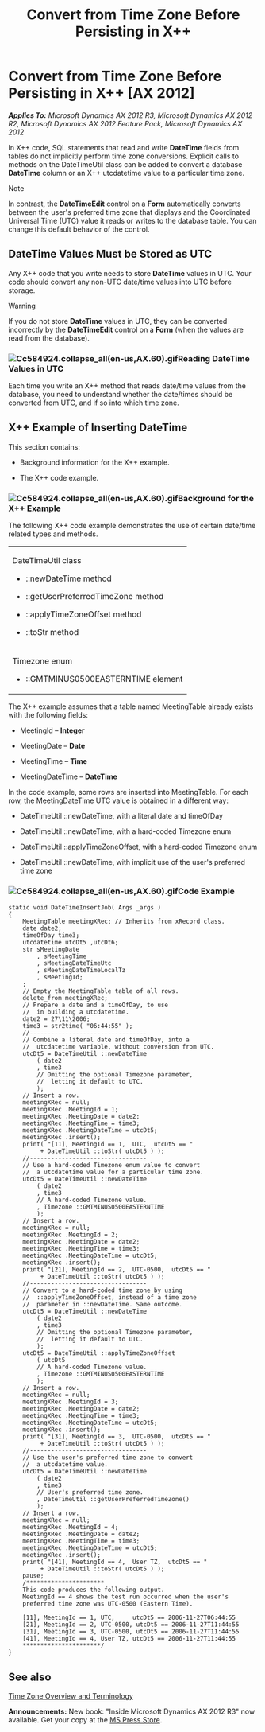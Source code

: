 ﻿---
title: Convert from Time Zone Before Persisting in X++
TOCTitle: Convert from Time Zone Before Persisting in X++
ms:assetid: 240cafff-3f24-4223-aa55-49a80747e741
ms:mtpsurl: https://msdn.microsoft.com/en-us/library/Cc584924(v=AX.60)
ms:contentKeyID: 35241614
ms.date: 05/18/2015
mtps_version: v=AX.60
---

# Convert from Time Zone Before Persisting in X++ [AX 2012]


_**Applies To:** Microsoft Dynamics AX 2012 R3, Microsoft Dynamics AX 2012 R2, Microsoft Dynamics AX 2012 Feature Pack, Microsoft Dynamics AX 2012_

In X++ code, SQL statements that read and write **DateTime** fields from tables do not implicitly perform time zone conversions. Explicit calls to methods on the DateTimeUtil class can be added to convert a database **DateTime** column or an X++ utcdatetime value to a particular time zone.


> [!NOTE]
> <P>In contrast, the <STRONG>DateTimeEdit</STRONG> control on a <STRONG>Form</STRONG> automatically converts between the user's preferred time zone that displays and the Coordinated Universal Time (UTC) value it reads or writes to the database table. You can change this default behavior of the control.</P>



## DateTime Values Must be Stored as UTC

Any X++ code that you write needs to store **DateTime** values in UTC. Your code should convert any non-UTC date/time values into UTC before storage.


> [!WARNING]
> <P>If you do not store <STRONG>DateTime</STRONG> values in UTC, they can be converted incorrectly by the <STRONG>DateTimeEdit</STRONG> control on a <STRONG>Form</STRONG> (when the values are read from the database).</P>



### ![Cc584924.collapse\_all(en-us,AX.60).gif](images/Gg863931.collapse_all(en-us,AX.60).gif "Cc584924.collapse_all(en-us,AX.60).gif")Reading DateTime Values in UTC

Each time you write an X++ method that reads date/time values from the database, you need to understand whether the date/times should be converted from UTC, and if so into which time zone.

## X++ Example of Inserting DateTime

This section contains:

  - Background information for the X++ example.

  - The X++ code example.

### ![Cc584924.collapse\_all(en-us,AX.60).gif](images/Gg863931.collapse_all(en-us,AX.60).gif "Cc584924.collapse_all(en-us,AX.60).gif")Background for the X++ Example

The following X++ code example demonstrates the use of certain date/time related types and methods.

<table>
<colgroup>
<col style="width: 100%" />
</colgroup>
<tbody>
<tr class="odd">
<td><p>DateTimeUtil class</p>
<ul>
<li><p>::newDateTime method</p></li>
<li><p>::getUserPreferredTimeZone method</p></li>
<li><p>::applyTimeZoneOffset method</p></li>
<li><p>::toStr method</p></li>
</ul></td>
</tr>
<tr class="even">
<td><p>Timezone enum</p>
<ul>
<li><p>::GMTMINUS0500EASTERNTIME element</p></li>
</ul></td>
</tr>
</tbody>
</table>


The X++ example assumes that a table named MeetingTable already exists with the following fields:

  - MeetingId – **Integer**

  - MeetingDate – **Date**

  - MeetingTime – **Time**

  - MeetingDateTime – **DateTime**

In the code example, some rows are inserted into MeetingTable. For each row, the MeetingDateTime UTC value is obtained in a different way:

  - DateTimeUtil ::newDateTime, with a literal date and timeOfDay

  - DateTimeUtil ::newDateTime, with a hard-coded Timezone enum

  - DateTimeUtil ::applyTimeZoneOffset, with a hard-coded Timezone enum

  - DateTimeUtil ::newDateTime, with implicit use of the user's preferred time zone

### ![Cc584924.collapse\_all(en-us,AX.60).gif](images/Gg863931.collapse_all(en-us,AX.60).gif "Cc584924.collapse_all(en-us,AX.60).gif")Code Example

    static void DateTimeInsertJob( Args _args )
    {
        MeetingTable meetingXRec; // Inherits from xRecord class.
        date date2;
        timeOfDay time3;
        utcdatetime utcDt5 ,utcDt6;
        str sMeetingDate
            , sMeetingTime
            , sMeetingDateTimeUtc
            , sMeetingDateTimeLocalTz
            , sMeetingId;
        ;
        // Empty the MeetingTable table of all rows.
        delete_from meetingXRec;
        // Prepare a date and a timeOfDay, to use
        //  in building a utcdatetime.
        date2 = 27\11\2006;
        time3 = str2time( "06:44:55" );
        //---------------------------------
        // Combine a literal date and timeOfDay, into a
        //  utcdatetime variable, without conversion from UTC.
        utcDt5 = DateTimeUtil ::newDateTime
            ( date2
            , time3
            // Omitting the optional Timezone parameter,
            //  letting it default to UTC.
            );
        // Insert a row.
        meetingXRec = null;
        meetingXRec .MeetingId = 1;
        meetingXRec .MeetingDate = date2;
        meetingXRec .MeetingTime = time3;
        meetingXRec .MeetingDateTime = utcDt5;
        meetingXRec .insert();
        print( "[11], MeetingId == 1,  UTC,  utcDt5 == "
             + DateTimeUtil ::toStr( utcDt5 ) );
        //---------------------------------
        // Use a hard-coded Timezone enum value to convert
        //  a utcdatetime value for a particular time zone.
        utcDt5 = DateTimeUtil ::newDateTime
            ( date2
            , time3
            // A hard-coded Timezone value.
            , Timezone ::GMTMINUS0500EASTERNTIME
            );
        // Insert a row.
        meetingXRec = null;
        meetingXRec .MeetingId = 2;
        meetingXRec .MeetingDate = date2;
        meetingXRec .MeetingTime = time3;
        meetingXRec .MeetingDateTime = utcDt5;
        meetingXRec .insert();
        print( "[21], MeetingId == 2,  UTC-0500,  utcDt5 == "
             + DateTimeUtil ::toStr( utcDt5 ) );
        //---------------------------------
        // Convert to a hard-coded time zone by using
        //  ::applyTimeZoneOffset, instead of a time zone
        //  parameter in ::newDateTime. Same outcome.
        utcDt5 = DateTimeUtil ::newDateTime
            ( date2
            , time3
            // Omitting the optional Timezone parameter,
            //  letting it default to UTC.
            );
        utcDt5 = DateTimeUtil ::applyTimeZoneOffset
            ( utcDt5
            // A hard-coded Timezone value.
            , Timezone ::GMTMINUS0500EASTERNTIME
            );
        // Insert a row.
        meetingXRec = null;
        meetingXRec .MeetingId = 3;
        meetingXRec .MeetingDate = date2;
        meetingXRec .MeetingTime = time3;
        meetingXRec .MeetingDateTime = utcDt5;
        meetingXRec .insert();
        print( "[31], MeetingId == 3,  UTC-0500,  utcDt5 == "
             + DateTimeUtil ::toStr( utcDt5 ) );
        //---------------------------------
        // Use the user's preferred time zone to convert
        //  a utcdatetime value.
        utcDt5 = DateTimeUtil ::newDateTime
            ( date2
            , time3
            // User's preferred time zone.
            , DateTimeUtil ::getUserPreferredTimeZone()
            );
        // Insert a row.
        meetingXRec = null;
        meetingXRec .MeetingId = 4;
        meetingXRec .MeetingDate = date2;
        meetingXRec .MeetingTime = time3;
        meetingXRec .MeetingDateTime = utcDt5;
        meetingXRec .insert();
        print( "[41], MeetingId == 4,  User TZ,  utcDt5 == "
             + DateTimeUtil ::toStr( utcDt5 ) );
        pause;
        /**********************
        This code produces the following output.
        MeetingId == 4 shows the test run occurred when the user's
        preferred time zone was UTC-0500 (Eastern Time).
    
        [11], MeetingId == 1, UTC,     utcDt5 == 2006-11-27T06:44:55
        [21], MeetingId == 2, UTC-0500, utcDt5 == 2006-11-27T11:44:55
        [31], MeetingId == 3, UTC-0500, utcDt5 == 2006-11-27T11:44:55
        [41], MeetingId == 4, User TZ, utcDt5 == 2006-11-27T11:44:55
        **********************/
    }

## See also

[Time Zone Overview and Terminology](time-zone-overview-and-terminology.md)

  
**Announcements:** New book: "Inside Microsoft Dynamics AX 2012 R3" now available. Get your copy at the [MS Press Store](https://www.microsoftpressstore.com/store/inside-microsoft-dynamics-ax-2012-r3-9780735685109).

